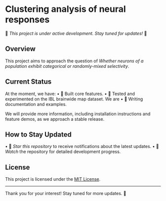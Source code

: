 # Clustering analysis of neural responses

🚧 *This project is under active development. Stay tuned for updates!* 🚧

## Overview

This project aims to approach the question of	*Whether neurons of a population exhibit categorical or randomly-mixed selectivity*.

## Current Status

At the moment, we have:
•⁠  ⁠🚀 Built core features.
•⁠  ⁠🧪 Tested and experimented on the IBL brainwide map dataset.
We are
•⁠  ⁠📖 Writing documentation and examples.

We will provide more information, including installation instructions and feature demos, as we approach a stable release.

## How to Stay Updated

•⁠  ⁠🌟 *Star this repository* to receive notifications about the latest updates.
•⁠  ⁠📧 *Watch* the repository for detailed development progress.

## License

This project is licensed under the [MIT License](LICENSE).

---

Thank you for your interest! Stay tuned for more updates. 🎉
